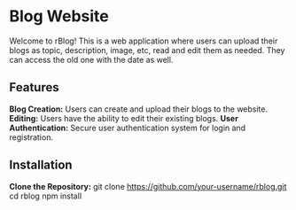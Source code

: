 # Blog Website

Welcome to rBlog! This is a web application where users can upload their blogs as topic, description, image, etc, read and edit them as needed.
They can access the old one with the date as well.

## Features
**Blog Creation:** Users can create and upload their blogs to the website.
**Editing:** Users have the ability to edit their existing blogs.
**User Authentication:** Secure user authentication system for login and registration.

## Installation
**Clone the Repository:**
git clone https://github.com/your-username/rblog.git
cd rblog
npm install
